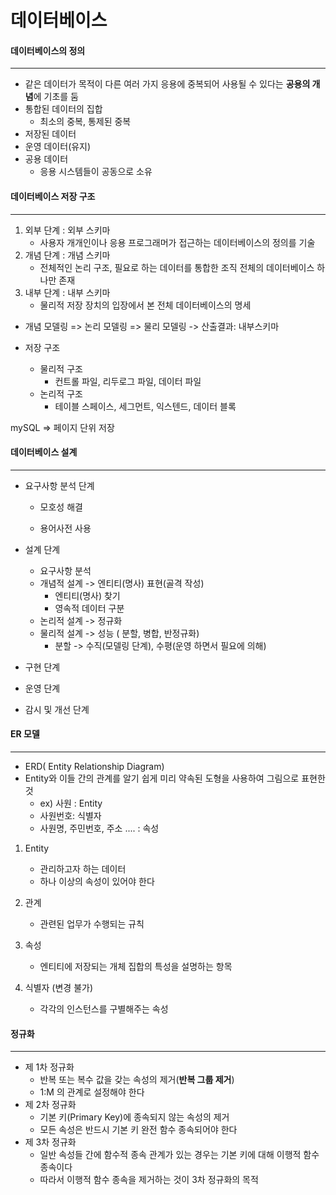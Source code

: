 # 데이터베이스



#### 데이터베이스의 정의

---

* 같은 데이터가 목적이 다른 여러 가지 응용에 중복되어 사용될 수 있다는 **공용의 개념**에 기초를 둠
* 통합된 데이터의 집합
  * 최소의 중복, 통제된 중복
* 저장된 데이터
* 운영 데이터(유지)
* 공용 데이터
  * 응용 시스템들이 공동으로 소유



#### 데이터베이스 저장 구조

---

1. 외부 단계 : 외부 스키마
   * 사용자 개개인이나 응용 프로그래머가 접근하는 데이터베이스의 정의를 기술
2. 개념 단계 : 개념 스키마
   * 전체적인 논리 구조, 필요로 하는 데이터를 통합한 조직 전체의 데이터베이스 하나만 존재
3. 내부 단계 : 내부 스키마
   * 물리적 저장 장치의 입장에서 본 전체 데이터베이스의 명세

* 개념 모델링 => 논리 모델링 => 물리 모델링  -> 산출결과: 내부스키마

* 저장 구조
  * 물리적 구조
    * 컨트롤 파일, 리두로그 파일, 데이터 파일 
  * 논리적 구조
    * 테이블 스페이스, 세그먼트, 익스텐드, 데이터 블록

mySQL => 페이지 단위 저장



#### 데이터베이스 설계

---

* 요구사항 분석 단계

  * 모호성 해결

  * 용어사전 사용

* 설계 단계

  * 요구사항 분석
  * 개념적 설계 -> 엔티티(명사) 표현(골격 작성)
    * 엔티티(명사) 찾기
    * 영속적 데이터 구분
  * 논리적 설계 -> 정규화
  * 물리적 설계 -> 성능 ( 분할, 병합, 반정규화)
    * 분할 -> 수직(모델링 단계), 수평(운영 하면서 필요에 의해)

* 구현 단계

* 운영 단계

* 감시 및 개선 단계     



#### ER 모델

---

* ERD( Entity Relationship Diagram)
* Entity와 이들 간의 관계를 알기 쉽게 미리 약속된 도형을 사용하여 그림으로 표현한 것
  * ex)  사원 : Entity 
  * 사원번호: 식별자
  * 사원명, 주민번호, 주소 .... : 속성

1. Entity
   * 관리하고자 하는 데이터
   * 하나 이상의 속성이 있어야 한다

2. 관계
   * 관련된 업무가 수행되는 규칙
3. 속성
   * 엔티티에 저장되는 개체 집합의 특성을 설명하는 항목
4. 식별자 (변경 불가)
   * 각각의 인스턴스를 구별해주는 속성



#### 정규화

---

* 제 1차 정규화
  * 반복 또는 복수 값을 갖는 속성의 제거(**반복 그룹 제거**)
  * 1:M 의 관계로 설정해야 한다
* 제 2차 정규화
  * 기본 키(Primary Key)에 종속되지 않는 속성의 제거
  * 모든 속성은 반드시 기본 키 완전 함수 종속되어야 한다
* 제 3차 정규화
  * 일반 속성들 간에 함수적 종속 관계가 있는 경우는 기본 키에 대해 이행적 함수 종속이다
  * 따라서 이행적 함수 종속을 제거하는 것이 3차 정규화의 목적